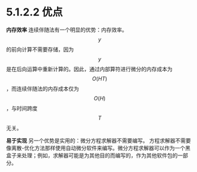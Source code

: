# 5.1.2.2 优点

**内存效率**  连续伴随法有一个明显的优势：内存效率。$$y$$的前向计算不需要存储，因为$$y$$是在后向运算中重新计算的。因此，通过内部算符进行微分的内存成本为$$O(HT)$$，而连续伴随法的内存成本仅为$$O(H)$$，与时间跨度$$T$$无关。

**易于实现**  另一个优势是实用的：微分方程求解器不需要编写。 方程求解器不需要像离散-优化方法那样使用自动微分软件来编写。微分方程求解器可以作为一个黑盒子来处理；例如，求解器可能是为其他目的而编写的，作为其他软件包的一部分。
